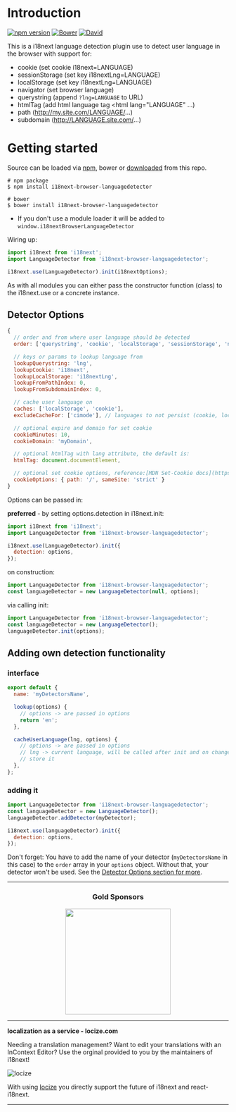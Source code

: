 # Introduction

[![npm version](https://img.shields.io/npm/v/i18next-browser-languagedetector.svg?style=flat-square)](https://www.npmjs.com/package/i18next-browser-languagedetector)
[![Bower](https://img.shields.io/bower/v/i18next-browser-languagedetector.svg)]()
[![David](https://img.shields.io/david/i18next/i18next-browser-languagedetector.svg?style=flat-square)](https://david-dm.org/i18next/i18next-browser-languagedetector)

This is a i18next language detection plugin use to detect user language in the browser with support for:

- cookie (set cookie i18next=LANGUAGE)
- sessionStorage (set key i18nextLng=LANGUAGE)
- localStorage (set key i18nextLng=LANGUAGE)
- navigator (set browser language)
- querystring (append `?lng=LANGUAGE` to URL)
- htmlTag (add html language tag <html lang="LANGUAGE" ...)
- path (http://my.site.com/LANGUAGE/...)
- subdomain (http://LANGUAGE.site.com/...)

# Getting started

Source can be loaded via [npm](https://www.npmjs.com/package/i18next-browser-languagedetector), bower or [downloaded](https://github.com/i18next/i18next-browser-languagedetector/blob/master/i18nextBrowserLanguageDetector.min.js) from this repo.

```
# npm package
$ npm install i18next-browser-languagedetector

# bower
$ bower install i18next-browser-languagedetector
```

- If you don't use a module loader it will be added to `window.i18nextBrowserLanguageDetector`

Wiring up:

```js
import i18next from 'i18next';
import LanguageDetector from 'i18next-browser-languagedetector';

i18next.use(LanguageDetector).init(i18nextOptions);
```

As with all modules you can either pass the constructor function (class) to the i18next.use or a concrete instance.

## Detector Options

```js
{
  // order and from where user language should be detected
  order: ['querystring', 'cookie', 'localStorage', 'sessionStorage', 'navigator', 'htmlTag', 'path', 'subdomain'],

  // keys or params to lookup language from
  lookupQuerystring: 'lng',
  lookupCookie: 'i18next',
  lookupLocalStorage: 'i18nextLng',
  lookupFromPathIndex: 0,
  lookupFromSubdomainIndex: 0,

  // cache user language on
  caches: ['localStorage', 'cookie'],
  excludeCacheFor: ['cimode'], // languages to not persist (cookie, localStorage)

  // optional expire and domain for set cookie
  cookieMinutes: 10,
  cookieDomain: 'myDomain',

  // optional htmlTag with lang attribute, the default is:
  htmlTag: document.documentElement,

  // optional set cookie options, reference:[MDN Set-Cookie docs](https://developer.mozilla.org/en-US/docs/Web/HTTP/Headers/Set-Cookie)
  cookieOptions: { path: '/', sameSite: 'strict' }
}
```

Options can be passed in:

**preferred** - by setting options.detection in i18next.init:

```js
import i18next from 'i18next';
import LanguageDetector from 'i18next-browser-languagedetector';

i18next.use(LanguageDetector).init({
  detection: options,
});
```

on construction:

```js
import LanguageDetector from 'i18next-browser-languagedetector';
const languageDetector = new LanguageDetector(null, options);
```

via calling init:

```js
import LanguageDetector from 'i18next-browser-languagedetector';
const languageDetector = new LanguageDetector();
languageDetector.init(options);
```

## Adding own detection functionality

### interface

```js
export default {
  name: 'myDetectorsName',

  lookup(options) {
    // options -> are passed in options
    return 'en';
  },

  cacheUserLanguage(lng, options) {
    // options -> are passed in options
    // lng -> current language, will be called after init and on changeLanguage
    // store it
  },
};
```

### adding it

```js
import LanguageDetector from 'i18next-browser-languagedetector';
const languageDetector = new LanguageDetector();
languageDetector.addDetector(myDetector);

i18next.use(languageDetector).init({
  detection: options,
});
```

Don't forget: You have to add the name of your detector (`myDetectorsName` in this case) to the `order` array in your `options` object. Without that, your detector won't be used. See the [Detector Options section for more](#detector-options).

---

<h3 align="center">Gold Sponsors</h3>

<p align="center">
  <a href="https://locize.com/" target="_blank">
    <img src="https://raw.githubusercontent.com/i18next/i18next/master/assets/locize_sponsor_240.gif" width="240px">
  </a>
</p>

---

**localization as a service - locize.com**

Needing a translation management? Want to edit your translations with an InContext Editor? Use the orginal provided to you by the maintainers of i18next!

![locize](https://locize.com/img/ads/github_locize.png)

With using [locize](http://locize.com/?utm_source=react_i18next_readme&utm_medium=github) you directly support the future of i18next and react-i18next.

---
